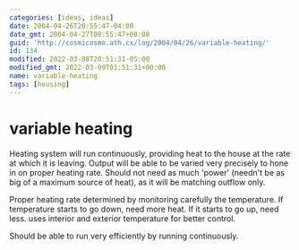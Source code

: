 ```yaml
---
categories: [ideas, ideas]
date: 2004-04-26T20:55:47-04:00
date_gmt: 2004-04-27T00:55:47+00:00
guid: 'http://cosmicosmo.ath.cx/log/2004/04/26/variable-heating/'
id: 134
modified: 2022-03-08T20:51:31-05:00
modified_gmt: 2022-03-09T01:51:31+00:00
name: variable-heating
tags: [housing]
---
```


variable heating
================

Heating system will run continuously, providing heat to the house at the rate at which it is leaving. Output will be able to be varied very precisely to hone in on proper heating rate. Should not need as much 'power' (needn't be as big of a maximum source of heat), as it will be matching outflow only.

Proper heating rate determined by monitoring carefully the temperature. If temperature starts to go down, need more heat. If it starts to go up, need less. uses interior and exterior temperature for better control.

Should be able to run very efficiently by running continuously.
